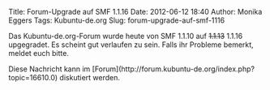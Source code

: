 Title: Forum-Upgrade auf SMF 1.1.16
Date: 2012-06-12 18:40
Author: Monika Eggers
Tags: Kubuntu-de.org
Slug: forum-upgrade-auf-smf-1116

Das Kubuntu-de.org-Forum wurde heute von SMF 1.1.10 auf ~~1.1.13~~
1.1.16 upgegradet. Es scheint gut verlaufen zu sein. Falls ihr Probleme
bemerkt, meldet euch bitte.

</p>
Diese Nachricht kann im
[Forum](http://forum.kubuntu-de.org/index.php?topic=16610.0) diskutiert
werden.

</p>

